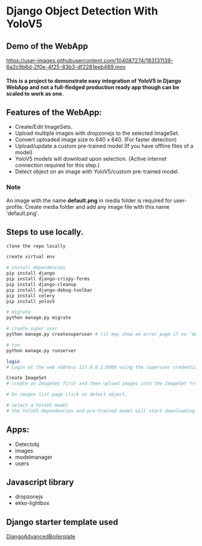 # Django Object Detection With YoloV5

## Demo of the WebApp
https://user-images.githubusercontent.com/104087274/183131139-6a2c9b6d-2f0e-4f25-83b3-df2281eeb489.mov


#### This is a project to demonstrate easy integration of YoloV5 in Django WebApp and not a full-fledged production ready app though can be scaled to work as one.

## Features of the WebApp:
- Create/Edit ImageSets.
- Upload multiple images with dropzonejs to the selected ImageSet.
- Convert uploaded image size to 640 x 640. (For faster detection)
- Upload/update a custom pre-trained model.(If you have offline files of a model)
- YoloV5 models will download upon selection. (Active internet connection required for this step.)
- Detect object on an image with YoloV5/custom pre-trained model.

### Note
An image with the name **default.png** in media folder is required for user-profile. Create media folder and add any image file with this name 'default.png'.

## Steps to use locally.
```bash
clone the repo locally

create virtual env 

# install dependencies
pip install django
pip install django-crispy-forms
pip install django-cleanup
pip install django-debug-toolbar
pip install celery
pip install yolov5

# migrate
python manage.py migrate

# create super user
python manage.py createsuperuser # (it may show an error page if no 'default.png' in media folder. See note above.)

# run
python manage.py runserver

login
# Login at the web address 127.0.0.1:8000 using the superuser credentials.

Create ImageSet
# create an ImageSet first and then upload images into the ImageSet from ImageSet detail page.

# On images list page click on detect object.

# select a YoloV5 model
# the YoloV5 dependencies and pre-trained model will start downloading.
```

## Apps:
- Detectobj
- images
- modelmanager
- users

## Javascript library
- dropzonejs
- ekko-lightbox

## Django starter template used
[DjangoAdvancedBoilerplate](https://github.com/CodingMantras/DjangoAdvancedBoilerplate)




